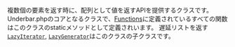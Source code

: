 複数個の要素を返す時に、配列として値を返すAPIを提供するクラスです。
Underbar.phpのコアとなるクラスで、[Functions](#functions)に定義されているすべての関数はこのクラスのstaticメソッドとして定義されいます。
遅延リストを返す[`LazyIterator`](#class-LazyIterator), [`LazyGenerator`](#class-LazyGenerator)はこのクラスの子クラスです。
